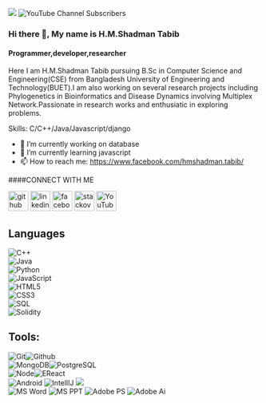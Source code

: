 ![](https://komarev.com/ghpvc/?username=shadmantabib&color=brightgreen)
![YouTube Channel Subscribers](https://img.shields.io/youtube/channel/subscribers/UC-r6q8jA0bumJEZC9kSw4HA?color=%23FFFFFF&logo=Youtube&logoColor=%23FF0000&style=plastic)
### Hi there 👋, My name is H.M.Shadman Tabib
#### Programmer,developer,researcher


Here I am H.M.Shadman Tabib pursuing B.Sc in Computer Science and Engineering(CSE) from Bangladesh University of Engineering and Technology(BUET).I am also working on several research projects including Phylogenetics in Bioinformatics and Disease Dynamics involving Multiplex Network.Passionate in research works and enthusiatic in exploring problems.

Skills: C/C++/Java/Javascript/django

- 🔭 I’m currently working on database 
- 🌱 I’m currently learning javascript 
- 📫 How to reach me: https://www.facebook.com/hmshadman.tabib/

####CONNECT WITH ME

[<img src='https://cdn.jsdelivr.net/npm/simple-icons@3.0.1/icons/github.svg' alt='github' height='40'>](https://github.com/https://github.com/shadmantabib)  [<img src='https://cdn.jsdelivr.net/npm/simple-icons@3.0.1/icons/linkedin.svg' alt='linkedin' height='40'>](https://www.linkedin.com/in/https://www.linkedin.com/in/hm-shadman-tabib-3229a41b0//)  [<img src='https://cdn.jsdelivr.net/npm/simple-icons@3.0.1/icons/facebook.svg' alt='facebook' height='40'>](https://www.facebook.com/https://www.facebook.com/hmshadman.tabib/)  [<img src='https://cdn.jsdelivr.net/npm/simple-icons@3.0.1/icons/stackoverflow.svg' alt='stackoverflow' height='40'>](https://stackoverflow.com/users/https://stackexchange.com/users/29117291/shadmantabib)  [<img src='https://cdn.jsdelivr.net/npm/simple-icons@3.0.1/icons/youtube.svg' alt='YouTube' height='40'>](https://www.youtube.com/channel/https://www.youtube.com/channel/UC-r6q8jA0bumJEZC9kSw4HA)  

## Languages

![C++](https://img.shields.io/badge/-C++-000000?style=flat&logo=c%2B%2B)<br/>
![Java](https://img.shields.io/badge/-Java-000000?style=flat&logo=java)<br/>
![Python](https://img.shields.io/badge/-Python-000000?style=flat&logo=python)<br/>
![JavaScript](https://img.shields.io/badge/-JavaScript-000000?style=flat&logo=javascript)<br/>
![HTML5](https://img.shields.io/badge/-HTML5-000000?style=flat&logo=html5)<br/>
![CSS3](https://img.shields.io/badge/-CSS-000000?style=flat&logo=css3)<br/>
![SQL](https://img.shields.io/badge/-SQL-000000?style=flat&logo=mysql)<br/>
![Solidity](https://img.shields.io/badge/-Solidity-000000?style=flat&logo=solidity)

## Tools:

![Git](https://img.shields.io/badge/-Git-000000?style=flat&logo=git)![Github](https://img.shields.io/badge/-Github-000000?style=flat&logo=github) <br />
![MongoDB](https://img.shields.io/badge/-MongoDB-000000?style=flat&logo=mongodb)![PostgreSQL](https://img.shields.io/badge/-PostgreSQL-000000?style=flat&logo=postgresql) <br />
![Node](https://img.shields.io/badge/-Node-000000?style=flat&logo=node.js)![EReact](https://img.shields.io/badge/-React-000000?style=flat&logo=react) <br />
![Android](https://img.shields.io/badge/-Android-000000?style=flat&logo=android)
![IntellIJ](https://img.shields.io/badge/-IntellIJ%20IDEA-000000?style=flat&logo=intellij%20idea) ![](https://img.shields.io/badge/-Webstorm-000000?style=flat&logo=webstorm)<br />
![MS Word](https://img.shields.io/badge/-MS%20Word-000000?style=flat&logo=microsoft%20word)
![MS PPT](https://img.shields.io/badge/-MS%20Powerpoint-000000?style=flat&logo=microsoft%20powerpoint)
![Adobe PS](https://img.shields.io/badge/-Adobe%20Photoshop-000000?style=flat&logo=adobe%20photoshop)
![Adobe Ai](https://img.shields.io/badge/-Adobe%20Illustrator-000000?style=flat&logo=adobe%20illustrator)





